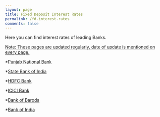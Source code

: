 ```yaml
---
layout: page
title: Fixed Deposit Interest Rates
permalink: /fd-interest-rates
comments: false
---
```


Here you can find interest rates of leading Banks.

<u>Note: These pages are updated regularly, date of update is mentioned on every page.</u>



*<a href="https://bankingatoz.com/pnb-fd-interest-rates">Punjab National Bank</a>


*<a href="https://bankingatoz.com/sbi-fd-interest-rates">State Bank of India</a>


*<a href="https://bankingatoz.com/hdfc-fd-interest-rates">HDFC Bank</a>


*<a href="https://bankingatoz.com/icici-fd-interest-rates">ICICI Bank</a>


*<a href="https://bankingatoz.com/bob-fd-interest-rates">Bank of Baroda</a>


*<a href="https://bankingatoz.com/boi-fd-interest-rates">Bank of India</a>


